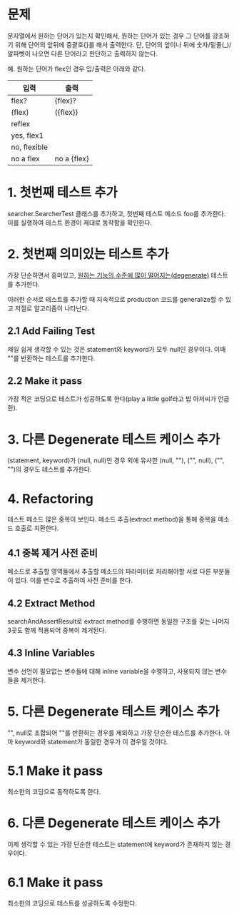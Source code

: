 # 문제

문자열에서 원하는 단어가 있는지 확인해서, 원하는 단어가 있는 경우 그 단어를 강조하기 위해 단어의 앞뒤에 중괄호{}를 해서 출력한다.
단, 단어의 앞이나 뒤에 숫자/밑줄(_)/알파벳이 나오면 다른 단어라고 판단하고 출력하지 않는다.

예. 원하는 단어가 flex인 경우 입/출력은 아래와 같다.

| 입력   | 출력           |
| ----- | ------------- |
| flex? | {flex}? |
| (flex) | ({flex}) |
| reflex | |
| yes, flex1 | |
| no, flexible | |
| no a flex | no a {flex} |

# 1. 첫번째 테스트 추가

searcher.SearcherTest 클래스를 추가하고, 첫번째 테스트 메소드 foo를 추가한다. 이를 실행하여 테스트 환경이 제대로 동작함을 확인한다.

# 2. 첫번째 의미있는 테스트 추가

가장 단순하면서 흥미있고, [원하는 기능의 수준에 많이 떨어지는(degenerate)](http://dictionary.reference.com/browse/degenerate) 테스트를 추가한다.

이러한 순서로 테스트를 추가할 때 지속적으로 production 코드를 generalize할 수 있고 저절로 알고리즘이 나타난다.

## 2.1 Add Failing Test

제일 쉽게 생각할 수 있는 것은 statement와 keyword가 모두 null인 경우이다. 이때 ""를 반환하는 테스트를 추가한다.

## 2.2 Make it pass

가장 적은 코딩으로 테스트가 성공하도록 한다(play a little golf라고 밥 아저씨가 언급한).

# 3. 다른 Degenerate 테스트 케이스 추가

(statement, keyword)가 (null, null)인 경우 외에 유사한 (null, ""), ("", null), ("", "")의 경우도 테스트를 추가한다.

# 4. Refactoring

테스트 메소드 많은 중복이 보인다. 메소드 추출(extract method)을 통해 중복을 메소드 호출로 치환한다.

## 4.1 중복 제거 사전 준비

메소드로 추출할 영역들에서 추출할 메소드의 파라미터로 처리해야할 서로 다른 부분들이 있다. 이를 변수로 추출하여 사전 준비를 한다.

## 4.2 Extract Method

searchAndAssertResult로 extract method를 수행하면 동일한 구조를 갖는 나머지 3곳도 함께 적용되어 중복이 제거된다.

## 4.3 Inline Variables

변수 선언이 필요없는 변수들에 대해 inline variable을 수행하고, 사용되지 않는 변수들을 제거한다.

# 5. 다른 Degenerate 테스트 케이스 추가

"", null로 조합되어 ""를 반환하는 경우를 제외하고 가장 단순한 테스트를 추가한다. 아마 keyword와 statement가 동일한 경우가 이 경우일 것이다.

# 5.1 Make it pass

최소한의 코딩으로 동작하도록 한다.

# 6. 다른 Degenerate 테스트 케이스 추가

이제 생각할 수 있는 가장 단순한 테스트는 statement에 keyword가 존재하지 않는 경우이다.

# 6.1 Make it pass

최소한의 코딩으로 테스트를 성공하도록 수정한다.